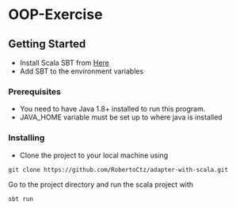 # OOP-Exercise



## Getting Started

* Install Scala SBT from [Here](https://www.scala-sbt.org/download.html)
* Add SBT to the environment variables


### Prerequisites


* You need to have Java 1.8+ installed to run this program.
* JAVA_HOME variable must be set up to where java is installed


### Installing

* Clone the project to your local machine using

```
git clone https://github.com/RobertoCtz/adapter-with-scala.git
```

Go to the project directory and run the scala project with

```
sbt run
```


